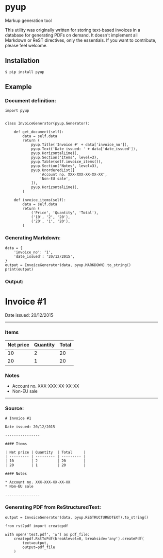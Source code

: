 # pyup
Markup generation tool

This utility was originally written for storing text-based invoices in a database for generating PDFs on demand. It doesn't implement all Markdown or ReST directives, only the essentials. If you want to contribute, please feel welcome.

## Installation

    $ pip install pyup

## Example

### Document definition:

    import pyup


    class InvoiceGenerator(pyup.Generator):

        def get_document(self):
            data = self.data
            return (
                pyup.Title('Invoice #' + data['invoice_no']),
                pyup.Text('Date issued: ' + data['date_issued']),
                pyup.HorizontalLine(),
                pyup.Section('Items', level=3),
                pyup.Table(self.invoice_items()),
                pyup.Section('Notes', level=3),
                pyup.UnorderedList([
                    'Account no. XXX-XXX-XX-XX-XX',
                    'Non-EU sale',
                ]),
                pyup.HorizontalLine(),
            )

        def invoice_items(self):
            data = self.data
            return (
                ('Price', 'Quantity', 'Total'),
                ('10', '2', '20'),
                ('20', '1', '20'),
            )

### Generating Markdown:

    data = {
        'invoice_no': '1',
        'date_issued': '20/12/2015',
    }
    output = InvoiceGenerator(data, pyup.MARKDOWN).to_string()
    print(output)

### Output:

# Invoice #1

Date issued: 20/12/2015

----------------

### Items

| Net price | Quantity  | Total     |
| --------- | --------- | --------- |
| 10        | 2         | 20        |
| 20        | 1         | 20        |

### Notes

* Account no. XXX-XXX-XX-XX-XX
* Non-EU sale

----------------


### Source:

    # Invoice #1

    Date issued: 20/12/2015

    ----------------

    #### Items

    | Net price | Quantity  | Total     |
    | --------- | --------- | --------- |
    | 10        | 2         | 20        |
    | 20        | 1         | 20        |

    #### Notes

    * Account no. XXX-XXX-XX-XX-XX
    * Non-EU sale

    ----------------

### Generating PDF from ReStructuredText:

    output = InvoiceGenerator(data, pyup.RESTRUCTUREDTEXT).to_string()

    from rst2pdf import createpdf

    with open('test.pdf', 'w') as pdf_file:
        createpdf.RstToPdf(breaklevel=0, breakside='any').createPdf(
            text=output,
            output=pdf_file
        )
